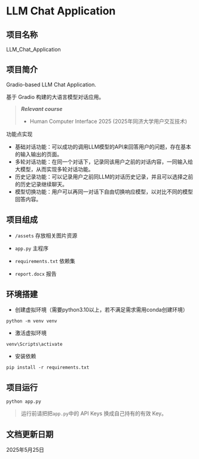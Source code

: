 # LLM Chat Application

## 项目名称

LLM_Chat_Application

## 项目简介

Gradio-based LLM Chat Application.

基于 Gradio 构建的大语言模型对话应用。

> ***Relevant course***
> * Human Computer Interface 2025 (2025年同济大学用户交互技术)

功能点实现
- 基础对话功能：可以成功的调用LLM模型的API来回答用户的问题，存在基本的输入输出的页面。
- 多轮对话功能：在同一个对话下，记录同该用户之前的对话内容，一同输入给大模型，从而实现多轮对话功能。
- 历史记录功能：可以记录用户之前同LLM的对话历史记录，并且可以选择之前的历史记录继续聊天。
- 模型切换功能：用户可以再同一对话下自由切换响应模型，以对比不同的模型回答内容。

## 项目组成

* `/assets`
存放相关图片资源

* `app.py`
主程序

* `requirements.txt`
依赖集

* `report.docx`
报告

## 环境搭建

* 创建虚拟环境（需要python3.10以上，若不满足需求需用conda创建环境）
```
python -m venv venv
```

* 激活虚拟环境
```
venv\Scripts\activate
```

* 安装依赖
```
pip install -r requirements.txt
```

## 项目运行

```
python app.py
```
> 运行前请把把`app.py`中的 API Keys 换成自己持有的有效 Key。

## 文档更新日期

2025年5月25日
